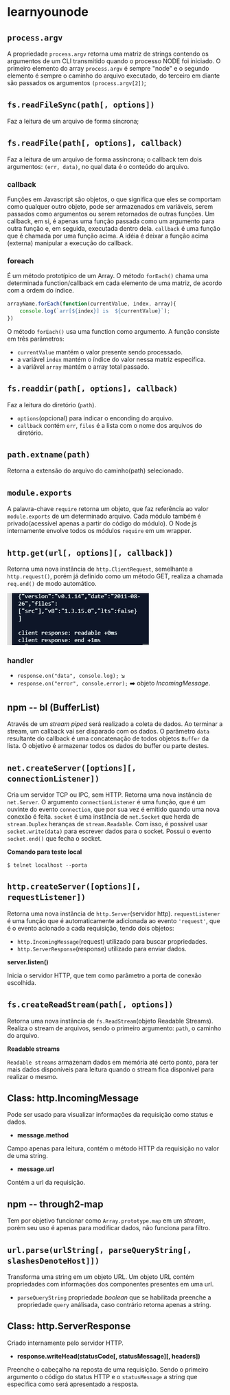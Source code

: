 # learnyounode

## `process.argv`

A propriedade `process.argv` retorna uma matriz de strings contendo os argumentos de um CLI transmitido quando o processo NODE
foi iniciado. O primeiro elemento do array `process.argv` é sempre "node" e o segundo elemento é sempre o caminho do arquivo executado,
do terceiro em diante são passados os argumentos `(process.argv[2])`;

## `fs.readFileSync(path[, options])`

Faz a leitura de um arquivo de forma síncrona;

## `fs.readFile(path[, options], callback)`

Faz a leitura de um arquivo de forma assíncrona; o callback tem dois argumentos: `(err, data)`, no qual data é o conteúdo do
arquivo.

### callback

Funções em Javascript são objetos, o que significa que eles se comportam como qualquer outro objeto, pode ser armazenados em variáveis,
serem passados como argumentos ou serem retornados de outras funções. Um callback, em si, é apenas uma função passada como um argumento
para outra função e, em seguida, executada dentro dela. `callback` é uma função que é chamada por uma função acima. A idéia é deixar a
função acima (externa) manipular a execução do callback.

### foreach

É um método prototípico de um Array. 
O método `forEach()` chama uma determinada function/callback em cada elemento de uma matriz, de acordo com a ordem do índice.

```js
arrayName.forEach(function(currentValue, index, array){
    console.log(`arr[${index}] is  ${currentValue}`);
})
```

O  método `forEach()` usa uma function como argumento. A função consiste em três parâmetros:

- `currentValue` mantém o valor presente sendo processado. 
- a variável `index` mantém o índice do valor nessa matriz específica. 
- a variável `array` mantém o array total passado.

## `fs.readdir(path[, options], callback)`

Faz a leitura do diretório (`path`).

- `options`(opcional) para indicar o enconding do arquivo.
- `callback` contém `err`, `files` é a lista com o nome dos arquivos do diretório.

## `path.extname(path)`

Retorna a extensão do arquivo do caminho(path) selecionado.

## `module.exports`

A palavra-chave `require` retorna um objeto, que faz referência ao valor `module.exports` de um determinado arquivo.
Cada módulo também é privado(acessível apenas a partir do código do módulo). O Node.js internamente envolve todos os módulos
`require` em um wrapper. 

## `http.get(url[, options][, callback])`

Retorna uma nova instância de `http.ClientRequest`, semelhante a `http.request()`, porém já definido como um método GET, realiza
a chamada `req.end()` de modo automático.

![eventDebug](https://raw.githubusercontent.com/Rondinelly/Craftwork/master/resources/end.PNG)

### handler
- `response.on("data", console.log);` :arrow_lower_right:
- `response.on("error", console.error);` :arrow_right: objeto _IncomingMessage_. 

## npm -- bl (BufferList)

Através de um _stream piped_ será realizado a coleta de dados. Ao terminar a stream, um callback vai ser disparado com os dados.
O parâmetro `data` resultante do callback é uma concatenação de todos objetos `Buffer` da lista. O objetivo é armazenar todos os 
dados do buffer ou parte destes.

## `net.createServer([options][, connectionListener])`

Cria um servidor TCP ou IPC, sem HTTP. Retorna uma nova instância de `net.Server`. O argumento `connectionListener` é uma
função, que é um ouvinte do evento `connection`, que por sua vez é emitido quando uma nova conexão é feita. `socket` é uma
instância de `net.Socket` que herda de `stream.Duplex` heranças de `stream.Readable`. Com isso, é possível usar
`socket.write(data)` para escrever dados para o socket. Possui o evento `socket.end()` que fecha o socket.

**Comando para teste local**

```console
$ telnet localhost --porta
```

## `http.createServer([options][, requestListener])`

Retorna uma nova instância de `http.Server`(servidor http). `requestListener` é uma função que é automaticamente adicionada ao
evento `'request'`, que é o evento acionado a cada requisição, tendo dois objetos:

- `http.IncomingMessage`(request) utilizado para buscar propriedades.
- `http.ServerResponse`(response) utilizado para enviar dados.

**server.listen()**

Inicia o servidor HTTP, que tem como parâmetro a porta de conexão escolhida.

## `fs.createReadStream(path[, options])`

Retorna uma nova instância de `fs.ReadStream`(objeto Readable Streams). Realiza o stream de arquivos, sendo o primeiro
argumento: `path`, o caminho do arquivo.

**Readable streams**

`Readable streams` armazenam dados em memória até certo ponto, para ter mais dados disponíveis para leitura quando o stream fica 
disponível para realizar o mesmo.

## Class: http.IncomingMessage

Pode ser usado para visualizar informações da requisição como status e dados.

- **message.method**

Campo apenas para leitura, contém o método HTTP da requisição no valor de uma string.

- **message.url**

Contém a url da requisição.

## npm -- through2-map

Tem por objetivo funcionar como `Array.prototype.map` em um _stream_, porém seu uso é apenas para modificar dados, não funciona
para filtro.

## `url.parse(urlString[, parseQueryString[, slashesDenoteHost]])`

Transforma uma string em um objeto URL. Um objeto URL contém propriedades com informações dos componentes presentes em uma 
url.

- `parseQueryString` propriedade _boolean_ que se habilitada preenche a propriedade `query` análisada, caso contrário
retorna apenas a string.

## Class: http.ServerResponse

Criado internamente pelo servidor HTTP.

- **response.writeHead(statusCode[, statusMessage][, headers])**

Preenche o cabeçalho na reposta de uma requisição. Sendo o primeiro argumento o código do status HTTP e o `statusMessage` a
string que especifica como será apresentado a resposta.
